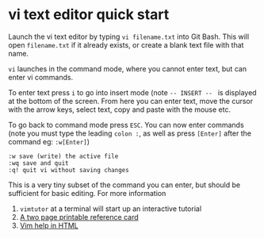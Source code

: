 # vi text editor quick start

Launch the vi text editor by typing `vi filename.txt` into Git Bash. This will open `filename.txt` if it already exists, or create a blank text file with that name.

`vi` launches in the command mode, where you cannot enter text, but can enter vi commands. 

To enter text press `i` to go into insert mode (note `-- INSERT -- ` is displayed at the bottom of the screen. From here you can enter text, move the cursor with the arrow keys, select text, copy and paste with the mouse etc.

To go back to command mode press `ESC`. You can now enter commands (note you must type the leading `colon :`, as well as press `[Enter]` after the command eg: `:w[Enter]`)

```
:w save (write) the active file
:wq save and quit
:q! quit vi without saving changes
```

This is a very tiny subset of the command you can enter, but should be sufficient for basic editing. For more information

1. `vimtutor` at a terminal will start up an interactive tutorial
2. [A two page printable reference card](http://tnerual.eriogerg.free.fr/vimqrc.pdf)
3. [Vim help in HTML](http://vimhelp.appspot.com/)
